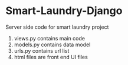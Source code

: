 # Smart-Laundry-Django
Server side code for smart laundry project

1. views.py contains main code
2. models.py contains data model
3. urls.py contains url list
4. html files are front end UI files
